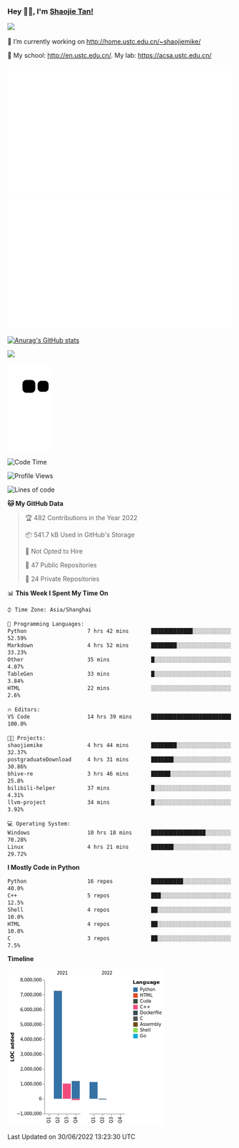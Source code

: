 

<!--
**Kirrito-k423/Kirrito-k423** is a ✨ _special_ ✨ repository because its `README.md` (this file) appears on your GitHub profile.

Here are some ideas to get you started:

- 🔭 I’m currently working on ...
- 🌱 I’m currently learning ...
- 👯 I’m looking to collaborate on ...
- 🤔 I’m looking for help with ...
- 💬 Ask me about ...
- 📫 How to reach me: ...
- 😄 Pronouns: ...
- ⚡ Fun fact: ...
-->
### Hey 👋🏽, I'm [Shaojie Tan!](http://home.ustc.edu.cn/~shaojiemike/about)

![](https://visitor-badge.glitch.me/badge?page_id=Kirrito-k423.Kirrito-k423)

🔭 I’m currently working on http://home.ustc.edu.cn/~shaojiemike/

👯 My school: http://en.ustc.edu.cn/. My lab: https://acsa.ustc.edu.cn/

![](https://github.com/Kirrito-k423/github-stats/blob/master/generated/overview.svg)
![](https://github.com/Kirrito-k423/github-stats/blob/master/generated/languages.svg)

[![Anurag's GitHub stats](https://github-readme-stats.vercel.app/api?username=Kirrito-k423&theme=flag-india&show_icons=true&hide=stars,prs,issues,contribs)](https://github.com/anuraghazra/github-readme-stats)

![](https://github-profile-summary-cards.vercel.app/api/cards/profile-details?username=Kirrito-k423&theme=vue)

![snake gif](https://github.com/Kirrito-k423/Kirrito-k423/blob/output/github-contribution-grid-snake.svg)

<!--START_SECTION:waka-->
![Code Time](http://img.shields.io/badge/Code%20Time-304%20hrs%2034%20mins-blue)

![Profile Views](http://img.shields.io/badge/Profile%20Views-0-blue)

![Lines of code](https://img.shields.io/badge/From%20Hello%20World%20I%27ve%20Written-10%20Million%20lines%20of%20code-blue)

**🐱 My GitHub Data** 

> 🏆 482 Contributions in the Year 2022
 > 
> 📦 541.7 kB Used in GitHub's Storage 
 > 
> 🚫 Not Opted to Hire
 > 
> 📜 47 Public Repositories 
 > 
> 🔑 24 Private Repositories  
 > 
📊 **This Week I Spent My Time On** 

```text
⌚︎ Time Zone: Asia/Shanghai

💬 Programming Languages: 
Python                   7 hrs 42 mins       █████████████░░░░░░░░░░░░   52.59% 
Markdown                 4 hrs 52 mins       ████████░░░░░░░░░░░░░░░░░   33.23% 
Other                    35 mins             █░░░░░░░░░░░░░░░░░░░░░░░░   4.07% 
TableGen                 33 mins             █░░░░░░░░░░░░░░░░░░░░░░░░   3.84% 
HTML                     22 mins             ░░░░░░░░░░░░░░░░░░░░░░░░░   2.6%

🔥 Editors: 
VS Code                  14 hrs 39 mins      █████████████████████████   100.0%

🐱‍💻 Projects: 
shaojiemike              4 hrs 44 mins       ████████░░░░░░░░░░░░░░░░░   32.37% 
postgraduateDownload     4 hrs 31 mins       ███████░░░░░░░░░░░░░░░░░░   30.86% 
bhive-re                 3 hrs 46 mins       ██████░░░░░░░░░░░░░░░░░░░   25.8% 
bilibili-helper          37 mins             █░░░░░░░░░░░░░░░░░░░░░░░░   4.31% 
llvm-project             34 mins             █░░░░░░░░░░░░░░░░░░░░░░░░   3.92%

💻 Operating System: 
Windows                  10 hrs 18 mins      █████████████████░░░░░░░░   70.28% 
Linux                    4 hrs 21 mins       ███████░░░░░░░░░░░░░░░░░░   29.72%

```

**I Mostly Code in Python** 

```text
Python                   16 repos            ██████████░░░░░░░░░░░░░░░   40.0% 
C++                      5 repos             ███░░░░░░░░░░░░░░░░░░░░░░   12.5% 
Shell                    4 repos             ██░░░░░░░░░░░░░░░░░░░░░░░   10.0% 
HTML                     4 repos             ██░░░░░░░░░░░░░░░░░░░░░░░   10.0% 
C                        3 repos             ██░░░░░░░░░░░░░░░░░░░░░░░   7.5%

```


**Timeline**

![Chart not found](https://raw.githubusercontent.com/Kirrito-k423/Kirrito-k423/main/charts/bar_graph.png) 


 Last Updated on 30/06/2022 13:23:30 UTC
<!--END_SECTION:waka-->

